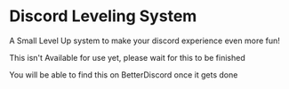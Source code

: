 # Discord Leveling System
A Small Level Up system to make your discord experience even more fun!

This isn't Available for use yet, please wait for this to be finished

You will be able to find this on BetterDiscord once it gets done
